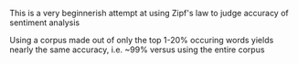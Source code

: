 This is a very beginnerish attempt at using Zipf's law to judge accuracy of sentiment analysis

Using a corpus made out of only the top 1-20% occuring words yields nearly the same accuracy, i.e. ~99% versus using the entire corpus
